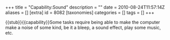 +++
title = "Capability:Sound"
description = ""
date = 2010-08-24T11:57:14Z
aliases = []
[extra]
id = 8082
[taxonomies]
categories = []
tags = []
+++

{{stub}}{{capability}}Some tasks require being able to make the computer make a noise of some kind, be it a bleep, a sound effect, play some music, etc.
